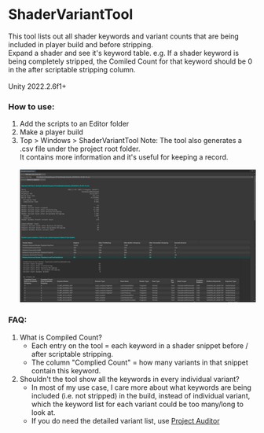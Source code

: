 # ShaderVariantTool
This tool lists out all shader keywords and variant counts that are being included in player build and before stripping. \
Expand a shader and see it's keyword table. e.g. If a shader keyword is being completely stripped, the Comiled Count for that keyword should be 0 in the after scriptable stripping column.
\
\
Unity 2022.2.6f1+

### How to use:
1. Add the scripts to an Editor folder
2. Make a player build
3. Top > Windows > ShaderVariantTool
Note: The tool also generates a .csv file under the project root folder. \
It contains more information and it's useful for keeping a record.
\
\
![](README01.jpg)

### FAQ:
1. What is Compiled Count?
   - Each entry on the tool = each keyword in a shader snippet before / after scriptable stripping.
   - The column "Complied Count" = how many variants in that snippet contain this keyword.
2. Shouldn't the tool show all the keywords in every individual variant?
   - In most of my use case, I care more about what keywords are being included (i.e. not stripped) in the build, instead of individual variant, which the keyword list for each variant could be too many/long to look at.
   - If you do need the detailed variant list, use [Project Auditor](https://github.com/Unity-Technologies/ProjectAuditor/blob/master/Documentation~/Installing.md#package-manager-ui-recommended)
